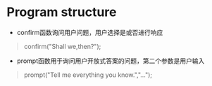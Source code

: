 # Program structure
- confirm函数询问用户问题，用户选择是或否进行响应
>confirm("Shall we,then?");
- prompt函数用于询问用户开放式答案的问题，第二个参数是用户输入
>prompt("Tell me everything you know.","...");

